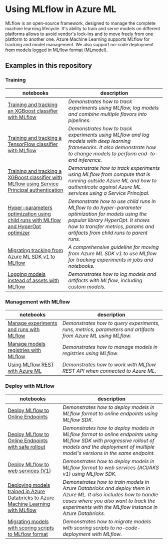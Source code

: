 # Using MLflow in Azure ML

MLflow is an open-source framework, designed to manage the complete machine learning lifecycle. It's ability to train and serve models on different platforms allows to avoid vendor's lock-ins and to move freely from one platform to another one. Azure Machine Learning supports MLflow for tracking and model management. We also support no-code deployment from models logged in MLflow format (MLmodel).


## Examples in this repository

### Training

notebooks|description
-|-
[Training and tracking an XGBoost classifier with MLflow](train-and-log/xgboost_classification_mlflow.ipynb)|*Demonstrates how to track experiments using MLflow, log models and combine multiple flavors into pipelines.*
[Training and tracking a TensorFlow classifier with MLflow](train-and-log/keras_mnist_with_mlflow.ipynb)|*Demonstrates how to track experiments using MLflow and log models with deep learning frameworks. It also demonstrate how to change models to perform end-to-end inference.*
[Training and tracking a XGBoost classifier with MLflow using Service Principal authentication](train-and-log/xgboost_service_principal.ipynb)|*Demonstrate how to track experiments using MLflow from compute that is running outside Azure ML and how to authenticate against Azure ML services using a Service Principal.*
[Hyper-parameters optimization using child runs with MLflow and HyperOpt optimizer](train-and-log/xgboost_nested_runs.ipynb)|*Demonstrate how to use child runs in MLflow to do hyper-parameter optimization for models using the popular library HyperOpt. It shows how to transfer metrics, params and artifacts from child runs to parent runs.*
[Migrating tracking from Azure ML SDK v1 to MLflow](train-and-log/mlflow-v1-comparison.ipynb)|*A comprehensive guideline for moving from Azure ML SDK v1 to use MLflow for tracking experiments in jobs and notebooks.*
[Logging models instead of assets with MLflow](train-and-log/logging_and_customizing_models.ipynb)|*Demonstrates how to log models and artifacts with MLflow, including custom models.*

### Management with MLflow

notebooks|description
-|-
[Manage experiments and runs with MLflow](runs-management/run_history.ipynb)|*Demonstrates how to query experiments, runs, metrics, parameters and artifacts from Azure ML using MLflow.*
[Manage models registries with MLflow](model-management/model_management.ipynb)|*Demonstrates how to manage models in registries using MLflow.*
[Using MLflow REST with Azure ML](using-rest-api/using_mlflow_rest_api.ipynb)|*Demonstrates how to work with MLflow REST API when connected to Azure ML.*

### Deploy with MLflow

notebooks|description
-|-
[Deploy MLflow to Online Endpoints](deploy/mlflow_sdk_online_endpoints.ipynb)|*Demonstrates how to deploy models in MLflow format to online endpoints using MLflow SDK.*
[Deploy MLflow to Online Endpoints with safe rollout](deploy/mlflow_sdk_online_endpoints_progressive.ipynb)|*Demonstrates how to deploy models in MLflow format to online endpoints using MLflow SDK with progressive rollout of models and the deployment of multiple model's versions in the same endpoint.*
[Deploy MLflow to web services (V1)](deploy/mlflow_sdk_web_service.ipynb)|*Demonstrates how to deploy models in MLflow format to web services (ACI/AKS v1) using MLflow SDK.*
[Deploying models trained in Azure Databricks to Azure Machine Learning with MLflow](deploy/track_with_databricks_deploy_aml.ipynb)|*Demonstrates how to train models in Azure Databricks and deploy them in Azure ML. It also includes how to handle cases where you also want to track the experiments with the MLflow instance in Azure Databricks.*
[Migrating models with scoring scripts to MLflow format](migrating-scoring-to-mlflow/scoring_to_mlmodel.ipynb)|*Demonstrates how to migrate models with scoring scripts to no-code-deployment with MLflow.*
